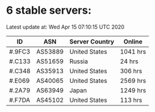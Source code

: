 # 6 stable servers:

Latest update at: Wed Apr 15 07:10:15 UTC 2020

| ID | ASN | Server Country | Online |
| -- | --- | -------------- | ------ |
| #.9FC3 | AS53889 | United States | 1041 hrs |
| #.C133 | AS51659 | Russia | 24 hrs |
| #.C348 | AS35913 | United States | 306 hrs |
| #.E069 | AS40065 | United States | 2569 hrs |
| #.2A79 | AS63949 | Japan | 1249 hrs |
| #.F7DA | AS45102 | United States | 113 hrs |

